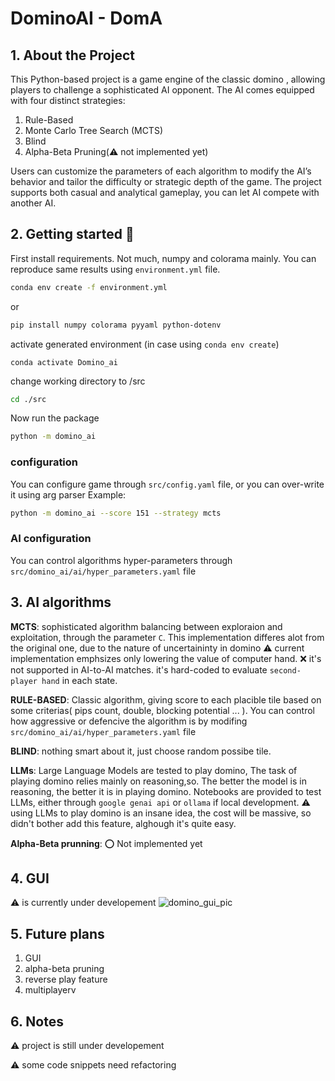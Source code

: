 # DominoAI - DomA

## 1. About the Project
This Python-based project is a game engine of the classic domino , allowing players to challenge a sophisticated AI opponent. The AI comes equipped with four distinct strategies:
  1. Rule-Based
  2. Monte Carlo Tree Search (MCTS)
  3. Blind
  4. Alpha-Beta Pruning(:warning: not implemented yet)
   
Users can customize the parameters of each algorithm to modify the AI’s behavior and tailor the difficulty or strategic depth of the game.
The project supports both casual and analytical gameplay, you can let AI compete with another AI.

## 2. Getting started :rocket: 
First install requirements. Not much, numpy and colorama mainly. You can reproduce same results using `environment.yml` file.

 ```bash
 conda env create -f environment.yml
```
or 
 ```bash
 pip install numpy colorama pyyaml python-dotenv
```

activate generated environment (in case using `conda env create`) 
 ```anaconda
 conda activate Domino_ai
```

change working directory to /src
 ```bash
 cd ./src
```

Now run the package
 ```bash
 python -m domino_ai
```

### configuration 
You can configure game through `src/config.yaml` file, or you can over-write it using arg parser
Example:
 ```bash
 python -m domino_ai --score 151 --strategy mcts
```

### AI configuration 
You can control algorithms hyper-parameters through `src/domino_ai/ai/hyper_parameters.yaml` file

## 3. AI algorithms
**MCTS**: sophisticated algorithm balancing between exploraion and exploitation, through the parameter `C`. This implementation differes alot from the original one, due to the nature of uncertaininty in domino
:warning: current implementation emphsizes only lowering the value of computer hand.
:x: it's not supported in AI-to-AI matches. it's hard-coded to evaluate `second-player hand` in each state.

**RULE-BASED**: Classic algorithm, giving score to each placible tile based on some criterias( pips count, double, blocking potential ... ).
You can control how aggressive or defencive the algorithm is by modifing `src/domino_ai/ai/hyper_parameters.yaml` file

**BLIND**: nothing smart about it, just choose random possibe tile.

**LLMs**: Large Language Models are tested to play domino, The task of playing domino relies mainly on reasoning,so. The better the model is in reasoning, the better it is in playing domino. Notebooks are provided to test LLMs, either through `google genai api` or `ollama` if local development.
:warning: using LLMs to play domino is an insane idea, the cost will be massive, so didn't bother add this feature, alghough it's quite easy.

**Alpha-Beta prunning**: :o: Not implemented yet


## 4. GUI
:warning: is currently under developement 
![domino_gui_pic](https://github.com/user-attachments/assets/e7751286-7c19-4ad6-8afa-c7abbc40fc91)

## 5. Future plans
 1. GUI
 2. alpha-beta pruning
 3. reverse play feature
 4. multiplayerv
 
 ## 6. Notes
 :warning: project is still under developement
 
 :warning: some code snippets need refactoring
 
